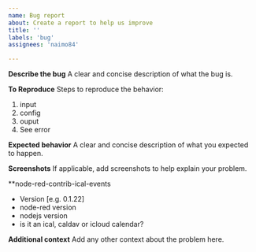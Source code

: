 ```yaml
---
name: Bug report
about: Create a report to help us improve
title: ''
labels: 'bug'
assignees: 'naimo84'

---
```


**Describe the bug**
A clear and concise description of what the bug is.

**To Reproduce**
Steps to reproduce the behavior:
1. input
2. config
3. ouput
4. See error

**Expected behavior**
A clear and concise description of what you expected to happen.

**Screenshots**
If applicable, add screenshots to help explain your problem.

**node-red-contrib-ical-events
 - Version [e.g. 0.1.22]
 - node-red version
 - nodejs version
 - is it an ical, caldav or icloud calendar?

**Additional context**
Add any other context about the problem here.
